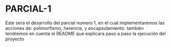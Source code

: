 # PARCIAL-1
Este sera el desarrollo del parcial numero 1, en el cual implementaremos las acciones de: polimorfismo, herencia, y encapsulamiento. también tendremos en cuenta el README que explicara paso a paso la ejecución del proyecto 
